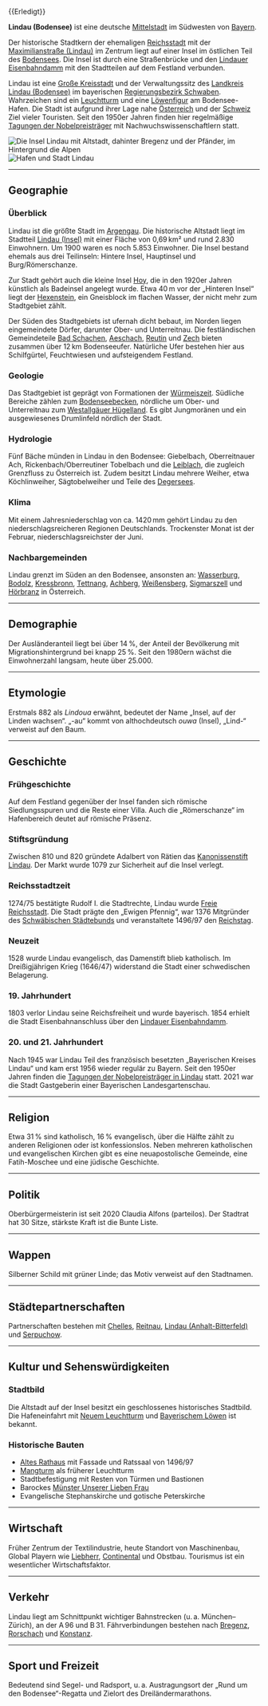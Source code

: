 {{Erledigt}}

**Lindau (Bodensee)** ist eine deutsche [Mittelstadt](https://de.wikipedia.org/wiki/Mittelstadt) im Südwesten von [Bayern](https://de.wikipedia.org/wiki/Bayern).

Der historische Stadtkern der ehemaligen [Reichsstadt](https://de.wikipedia.org/wiki/Freie_und_Reichsst%C3%A4dte) mit der [Maximilianstraße (Lindau)]() im Zentrum liegt auf einer Insel im östlichen Teil des [Bodensees](https://de.wikipedia.org/wiki/Bodensee). Die Insel ist durch eine Straßenbrücke und den [Lindauer Eisenbahndamm]() mit den Stadtteilen auf dem Festland verbunden.

Lindau ist eine [Große Kreisstadt](https://de.wikipedia.org/wiki/Gro%C3%9Fe_Kreisstadt) und der Verwaltungssitz des [Landkreis Lindau (Bodensee)]() im bayerischen [Regierungsbezirk Schwaben](). Wahrzeichen sind ein [Leuchtturm](https://de.wikipedia.org/wiki/Leuchtturm_Lindau) und eine [Löwenfigur](https://de.wikipedia.org/wiki/Bayerischer_L%C3%B6we#Geschichte) am Bodensee-Hafen. Die Stadt ist aufgrund ihrer Lage nahe [Österreich](https://de.wikipedia.org/wiki/%C3%96sterreich) und der [Schweiz](https://de.wikipedia.org/wiki/Schweiz) Ziel vieler Touristen. Seit den 1950er Jahren finden hier regelmäßige [Tagungen der Nobelpreisträger](https://de.wikipedia.org/wiki/Tagung_der_Nobelpreistr%C3%A4ger_in_Lindau) mit Nachwuchswissenschaftlern statt.

![Die Insel Lindau mit Altstadt, dahinter Bregenz und der Pfänder, im Hintergrund die Alpen](Datei:19.10.2020._Flug_mit_dem_Zeppelin_über_Lindau._14.jpg)
![Hafen und Stadt Lindau](Datei:19.10.2020._Flug_mit_dem_Zeppelin_über_Lindau._06.jpg)

---

## Geographie

### Überblick

Lindau ist die größte Stadt im [Argengau](https://de.wikipedia.org/wiki/Argengau). Die historische Altstadt liegt im Stadtteil [Lindau (Insel)]() mit einer Fläche von 0,69 km² und rund 2.830 Einwohnern. Um 1900 waren es noch 5.853 Einwohner. Die Insel bestand ehemals aus drei Teilinseln: Hintere Insel, Hauptinsel und Burg/Römerschanze.

Zur Stadt gehört auch die kleine Insel [Hoy](), die in den 1920er Jahren künstlich als Badeinsel angelegt wurde. Etwa 40 m vor der „Hinteren Insel“ liegt der [Hexenstein](), ein Gneisblock im flachen Wasser, der nicht mehr zum Stadtgebiet zählt.

Der Süden des Stadtgebiets ist ufernah dicht bebaut, im Norden liegen eingemeindete Dörfer, darunter Ober- und Unterreitnau. Die festländischen Gemeindeteile [Bad Schachen](https://de.wikipedia.org/wiki/Bad_Schachen), [Aeschach](https://de.wikipedia.org/wiki/Aeschach), [Reutin]() und [Zech]() bieten zusammen über 12 km Bodenseeufer. Natürliche Ufer bestehen hier aus Schilfgürtel, Feuchtwiesen und aufsteigendem Festland.

### Geologie

Das Stadtgebiet ist geprägt von Formationen der [Würmeiszeit](https://de.wikipedia.org/wiki/W%C3%BCrmeiszeit). Südliche Bereiche zählen zum [Bodenseebecken](https://de.wikipedia.org/wiki/Bodenseebecken), nördliche um Ober- und Unterreitnau zum [Westallgäuer Hügelland](https://de.wikipedia.org/wiki/Westallg%C3%A4uer_H%C3%BCgelland). Es gibt Jungmoränen und ein ausgewiesenes Drumlinfeld nördlich der Stadt.

### Hydrologie

Fünf Bäche münden in Lindau in den Bodensee: Giebelbach, Oberreitnauer Ach, Rickenbach/Oberreutiner Tobelbach und die [Leiblach](https://de.wikipedia.org/wiki/Leiblach), die zugleich Grenzfluss zu Österreich ist. Zudem besitzt Lindau mehrere Weiher, etwa Köchlinweiher, Sägtobelweiher und Teile des [Degersees](https://de.wikipedia.org/wiki/Degersees).

### Klima

Mit einem Jahresniederschlag von ca. 1420 mm gehört Lindau zu den niederschlagsreicheren Regionen Deutschlands. Trockenster Monat ist der Februar, niederschlagsreichster der Juni.

### Nachbargemeinden

Lindau grenzt im Süden an den Bodensee, ansonsten an: [Wasserburg](), [Bodolz](https://de.wikipedia.org/wiki/Bodolz), [Kressbronn](https://de.wikipedia.org/wiki/Kressbronn_am_Bodensee), [Tettnang](https://de.wikipedia.org/wiki/Tettnang), [Achberg](https://de.wikipedia.org/wiki/Achberg), [Weißensberg](https://de.wikipedia.org/wiki/Wei%C3%9Fensberg), [Sigmarszell](https://de.wikipedia.org/wiki/Sigmarszell) und [Hörbranz](https://de.wikipedia.org/wiki/H%C3%B6rbranz) in Österreich.

---

## Demographie

Der Ausländeranteil liegt bei über 14 %, der Anteil der Bevölkerung mit Migrationshintergrund bei knapp 25 %. Seit den 1980ern wächst die Einwohnerzahl langsam, heute über 25.000.

---

## Etymologie

Erstmals 882 als _Lindoua_ erwähnt, bedeutet der Name „Insel, auf der Linden wachsen“. „-au“ kommt von althochdeutsch _ouwa_ (Insel), „Lind-“ verweist auf den Baum.

---

## Geschichte

### Frühgeschichte

Auf dem Festland gegenüber der Insel fanden sich römische Siedlungsspuren und die Reste einer Villa. Auch die „Römerschanze“ im Hafenbereich deutet auf römische Präsenz.

### Stiftsgründung

Zwischen 810 und 820 gründete Adalbert von Rätien das [Kanonissenstift Lindau](https://de.wikipedia.org/wiki/Kanonissenstift_Lindau). Der Markt wurde 1079 zur Sicherheit auf die Insel verlegt.

### Reichsstadtzeit

1274/75 bestätigte Rudolf I. die Stadtrechte, Lindau wurde [Freie Reichsstadt](https://de.wikipedia.org/wiki/Freie_und_Reichsst%C3%A4dte). Die Stadt prägte den „Ewigen Pfennig“, war 1376 Mitgründer des [Schwäbischen Städtebunds](https://de.wikipedia.org/wiki/Schw%C3%A4bischer_St%C3%A4dtebund) und veranstaltete 1496/97 den [Reichstag]().

### Neuzeit

1528 wurde Lindau evangelisch, das Damenstift blieb katholisch. Im Dreißigjährigen Krieg (1646/47) widerstand die Stadt einer schwedischen Belagerung.

### 19. Jahrhundert

1803 verlor Lindau seine Reichsfreiheit und wurde bayerisch. 1854 erhielt die Stadt Eisenbahnanschluss über den [Lindauer Eisenbahndamm]().

### 20. und 21. Jahrhundert

Nach 1945 war Lindau Teil des französisch besetzten „Bayerischen Kreises Lindau“ und kam erst 1956 wieder regulär zu Bayern. Seit den 1950er Jahren finden die [Tagungen der Nobelpreisträger in Lindau](https://de.wikipedia.org/wiki/Tagung_der_Nobelpreistr%C3%A4ger_in_Lindau) statt. 2021 war die Stadt Gastgeberin einer Bayerischen Landesgartenschau.

---

## Religion

Etwa 31 % sind katholisch, 16 % evangelisch, über die Hälfte zählt zu anderen Religionen oder ist konfessionslos. Neben mehreren katholischen und evangelischen Kirchen gibt es eine neuapostolische Gemeinde, eine Fatih-Moschee und eine jüdische Geschichte.

---

## Politik

Oberbürgermeisterin ist seit 2020 Claudia Alfons (parteilos). Der Stadtrat hat 30 Sitze, stärkste Kraft ist die Bunte Liste.

---

## Wappen

Silberner Schild mit grüner Linde; das Motiv verweist auf den Stadtnamen.

---

## Städtepartnerschaften

Partnerschaften bestehen mit [Chelles](https://de.wikipedia.org/wiki/Chelles), [Reitnau](https://de.wikipedia.org/wiki/Reitnau), [Lindau (Anhalt-Bitterfeld)]() und [Serpuchow](https://de.wikipedia.org/wiki/Serpuchow).

---

## Kultur und Sehenswürdigkeiten

### Stadtbild

Die Altstadt auf der Insel besitzt ein geschlossenes historisches Stadtbild. Die Hafeneinfahrt mit [Neuem Leuchtturm](https://de.wikipedia.org/wiki/Leuchtturm_Lindau) und [Bayerischem Löwen](https://de.wikipedia.org/wiki/Bayerischer_L%C3%B6we) ist bekannt.

### Historische Bauten

-   [Altes Rathaus]() mit Fassade und Ratssaal von 1496/97
-   [Mangturm](https://de.wikipedia.org/wiki/Mangturm) als früherer Leuchtturm
-   Stadtbefestigung mit Resten von Türmen und Bastionen
-   Barockes [Münster Unserer Lieben Frau]()
-   Evangelische Stephanskirche und gotische Peterskirche

---

## Wirtschaft

Früher Zentrum der Textilindustrie, heute Standort von Maschinenbau, Global Playern wie [Liebherr](https://de.wikipedia.org/wiki/Liebherr), [Continental](https://de.wikipedia.org/wiki/Continental_AG) und Obstbau. Tourismus ist ein wesentlicher Wirtschaftsfaktor.

---

## Verkehr

Lindau liegt am Schnittpunkt wichtiger Bahnstrecken (u. a. München–Zürich), an der A 96 und B 31. Fährverbindungen bestehen nach [Bregenz](https://de.wikipedia.org/wiki/Bregenz), [Rorschach](https://de.wikipedia.org/wiki/Rorschach_SG) und [Konstanz](https://de.wikipedia.org/wiki/Konstanz).

---

## Sport und Freizeit

Bedeutend sind Segel- und Radsport, u. a. Austragungsort der „Rund um den Bodensee“-Regatta und Zielort des Dreiländermarathons.

